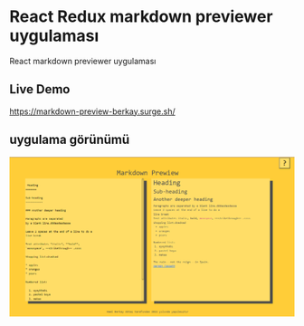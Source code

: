 # React Redux markdown previewer uygulaması
React markdown previewer uygulaması

## Live Demo
https://markdown-preview-berkay.surge.sh/
## uygulama görünümü

![Ui](public/Screenshot_1.png)